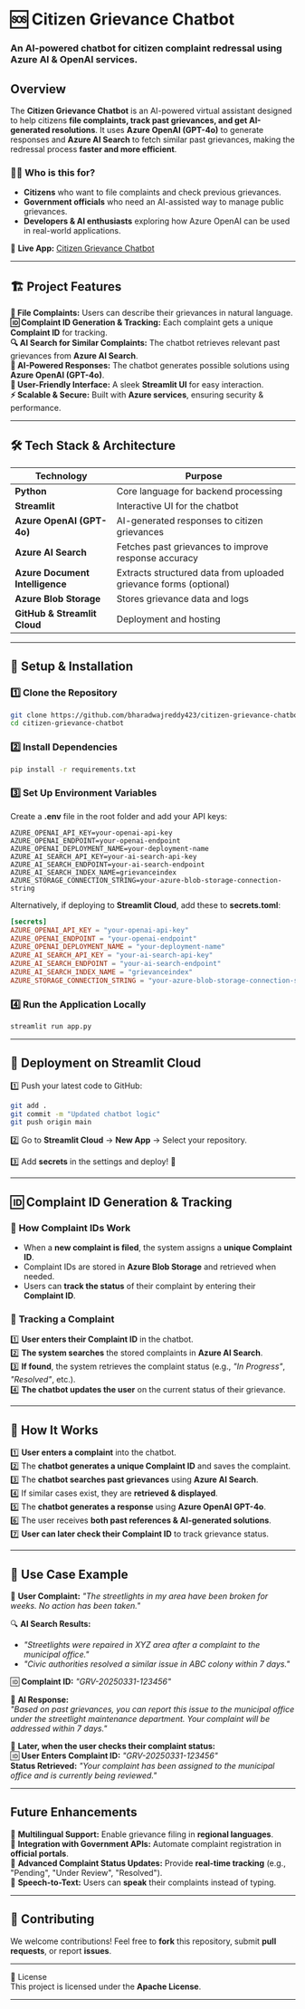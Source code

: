 
# 🆘 Citizen Grievance Chatbot  

### **An AI-powered chatbot for citizen complaint redressal using Azure AI & OpenAI services.**  

##      **Overview**  

The **Citizen Grievance Chatbot** is an AI-powered virtual assistant designed to help citizens **file complaints, track past grievances, and get AI-generated resolutions**. It uses **Azure OpenAI (GPT-4o)** to generate responses and **Azure AI Search** to fetch similar past grievances, making the redressal process **faster and more efficient**.  

### **👨‍💼 Who is this for?**  
- **Citizens** who want to file complaints and check previous grievances.  
- **Government officials** who need an AI-assisted way to manage public grievances.  
- **Developers & AI enthusiasts** exploring how Azure OpenAI can be used in real-world applications.  

🔗 **Live App:** [Citizen Grievance Chatbot](https://ewmwu4gykjccurcsvkyko2.streamlit.app/)  

---

## 🏗 **Project Features**  

**📝 File Complaints:** Users can describe their grievances in natural language.  
**🆔 Complaint ID Generation & Tracking:** Each complaint gets a unique **Complaint ID** for tracking.  
**🔍 AI Search for Similar Complaints:** The chatbot retrieves relevant past grievances from **Azure AI Search**.  
**🤖 AI-Powered Responses:** The chatbot generates possible solutions using **Azure OpenAI (GPT-4o)**.  
**🎨 User-Friendly Interface:** A sleek **Streamlit UI** for easy interaction.  
**⚡ Scalable & Secure:** Built with **Azure services**, ensuring security & performance.  

---

## 🛠 **Tech Stack & Architecture**  

| Technology | Purpose |
|------------|---------|
| **Python** | Core language for backend processing |
| **Streamlit** | Interactive UI for the chatbot |
| **Azure OpenAI (GPT-4o)** | AI-generated responses to citizen grievances |
| **Azure AI Search** | Fetches past grievances to improve response accuracy |
| **Azure Document Intelligence** | Extracts structured data from uploaded grievance forms (optional) |
| **Azure Blob Storage** | Stores grievance data and logs |
| **GitHub & Streamlit Cloud** | Deployment and hosting |

---

## 🔧 **Setup & Installation**  

### **1️⃣ Clone the Repository**  
```bash
git clone https://github.com/bharadwajreddy423/citizen-grievance-chatbot.git
cd citizen-grievance-chatbot
```

### **2️⃣ Install Dependencies**  
```bash
pip install -r requirements.txt
```

### **3️⃣ Set Up Environment Variables**  
Create a **.env** file in the root folder and add your API keys:  

```env
AZURE_OPENAI_API_KEY=your-openai-api-key
AZURE_OPENAI_ENDPOINT=your-openai-endpoint
AZURE_OPENAI_DEPLOYMENT_NAME=your-deployment-name
AZURE_AI_SEARCH_API_KEY=your-ai-search-api-key
AZURE_AI_SEARCH_ENDPOINT=your-ai-search-endpoint
AZURE_AI_SEARCH_INDEX_NAME=grievanceindex
AZURE_STORAGE_CONNECTION_STRING=your-azure-blob-storage-connection-string
```

Alternatively, if deploying to **Streamlit Cloud**, add these to **secrets.toml**:  
```toml
[secrets]
AZURE_OPENAI_API_KEY = "your-openai-api-key"
AZURE_OPENAI_ENDPOINT = "your-openai-endpoint"
AZURE_OPENAI_DEPLOYMENT_NAME = "your-deployment-name"
AZURE_AI_SEARCH_API_KEY = "your-ai-search-api-key"
AZURE_AI_SEARCH_ENDPOINT = "your-ai-search-endpoint"
AZURE_AI_SEARCH_INDEX_NAME = "grievanceindex"
AZURE_STORAGE_CONNECTION_STRING = "your-azure-blob-storage-connection-string"
```

### **4️⃣ Run the Application Locally**  
```bash
streamlit run app.py
```

---

## 🚀 **Deployment on Streamlit Cloud**  

1️⃣ Push your latest code to GitHub:  
```bash
git add .
git commit -m "Updated chatbot logic"
git push origin main
```

2️⃣ Go to **Streamlit Cloud** → **New App** → Select your repository.  

3️⃣ Add **secrets** in the settings and deploy! 🎉  

---

## 🆔 **Complaint ID Generation & Tracking**  

### 🔹 **How Complaint IDs Work**
- When a **new complaint is filed**, the system assigns a **unique Complaint ID**.
- Complaint IDs are stored in **Azure Blob Storage** and retrieved when needed.
- Users can **track the status** of their complaint by entering their **Complaint ID**.

### 🔹 **Tracking a Complaint**
1️⃣ **User enters their Complaint ID** in the chatbot.  
2️⃣ **The system searches** the stored complaints in **Azure AI Search**.  
3️⃣ **If found**, the system retrieves the complaint status (e.g., *"In Progress"*, *"Resolved"*, etc.).  
4️⃣ **The chatbot updates the user** on the current status of their grievance.  

---

## 🧩 **How It Works**  

1️⃣ **User enters a complaint** into the chatbot.  
2️⃣ The **chatbot generates a unique Complaint ID** and saves the complaint.  
3️⃣ The **chatbot searches past grievances** using **Azure AI Search**.  
4️⃣ If similar cases exist, they are **retrieved & displayed**.  
5️⃣ The **chatbot generates a response** using **Azure OpenAI GPT-4o**.  
6️⃣ The user receives **both past references & AI-generated solutions**.  
7️⃣ **User can later check their Complaint ID** to track grievance status.  

---

## 📌 **Use Case Example**  

🔹 **User Complaint:** *"The streetlights in my area have been broken for weeks. No action has been taken."*  

🔍 **AI Search Results:**  
- *"Streetlights were repaired in XYZ area after a complaint to the municipal office."*  
- *"Civic authorities resolved a similar issue in ABC colony within 7 days."*  

🆔 **Complaint ID:** *"GRV-20250331-123456"*  

🤖 **AI Response:**  
*"Based on past grievances, you can report this issue to the municipal office under the streetlight maintenance department. Your complaint will be addressed within 7 days."*  

🔎 **Later, when the user checks their complaint status:**  
🆔 **User Enters Complaint ID:** *"GRV-20250331-123456"*  
   **Status Retrieved:** *"Your complaint has been assigned to the municipal office and is currently being reviewed."*  

---

##  **Future Enhancements**  

🔹 **Multilingual Support:** Enable grievance filing in **regional languages**.  
🔹 **Integration with Government APIs:** Automate complaint registration in **official portals**.  
🔹 **Advanced Complaint Status Updates:** Provide **real-time tracking** (e.g., "Pending", "Under Review", "Resolved").  
🔹 **Speech-to-Text:** Users can **speak** their complaints instead of typing.  

---

## 🤝 **Contributing**  

We welcome contributions! Feel free to **fork** this repository, submit **pull requests**, or report **issues**.  

---

📜 License  
This project is licensed under the **Apache License**.  

---

